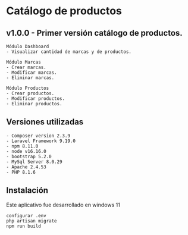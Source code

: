 # Catálogo de productos

## v1.0.0 - Primer versión catálogo de productos.

    Módulo Dashboard
    - Visualizar cantidad de marcas y de productos.

    Módulo Marcas
    - Crear marcas.
    - Modificar marcas.
    - Eliminar marcas.

    Módulo Productos
    - Crear productos.
    - Modificar productos.
    - Eliminar productos.

## Versiones utilizadas

    - Composer version 2.3.9
    - Laravel Framework 9.19.0
    - npm 8.11.0
    - node v16.16.0
    - bootstrap 5.2.0
    - MySql Server 8.0.29
    - Apache 2.4.53
    - PHP 8.1.6

## Instalación

Este aplicativo fue desarrollado en windows 11

```
configurar .env
php artisan migrate
npm run build
```